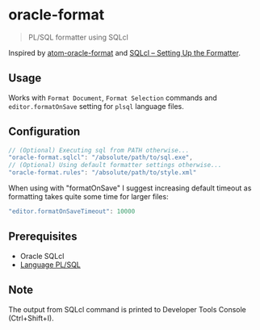 # oracle-format

> PL/SQL formatter using SQLcl

Inspired by [atom-oracle-format](https://github.com/diesire/atom-oracle-format) and [SQLcl – Setting Up the Formatter](https://www.thatjeffsmith.com/archive/2017/03/sqlcl-setting-up-the-formatter/).

## Usage

Works with `Format Document`, `Format Selection` commands and `editor.formatOnSave` setting for `plsql` language files.

## Configuration

```javascript
// (Optional) Executing sql from PATH otherwise...
"oracle-format.sqlcl": "/absolute/path/to/sql.exe",
// (Optional) Using default formatter settings otherwise...
"oracle-format.rules": "/absolute/path/to/style.xml"
```

When using with "formatOnSave" I suggest increasing default timeout as formatting takes quite some time for larger files:
```javascript
"editor.formatOnSaveTimeout": 10000
```

## Prerequisites

- Oracle SQLcl
- [Language PL/SQL](https://marketplace.visualstudio.com/items?itemName=xyz.plsql-language)

## Note
The output from SQLcl command is printed to Developer Tools Console (Ctrl+Shift+I).